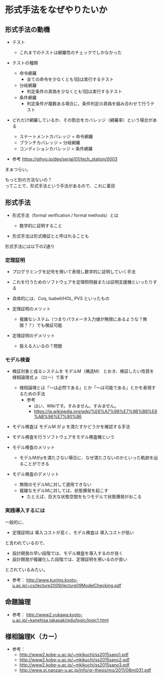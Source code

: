 # 形式手法をなぜやりたいか

## 形式手法の動機

* テスト
  * これまでのテストは網羅性のチェックでしかなかった

* テストの種類
  * 命令網羅
    * 全ての命令を少なくとも1回は実行するテスト
  * 分岐網羅
    * 判定条件の真偽を少なくとも1回は実行するテスト
  * 条件網羅
    * 判定条件が複数ある場合に、条件判定の真偽を組み合わせて行うテスト

* どれだけ網羅しているか、その割合をカバレッジ（網羅率）という場合がある
  * ステートメントカバレッジ = 命令網羅
  * ブランチカバレッジ = 分岐網羅
  * コンディションカバレッジ = 条件網羅

* 参考
https://gihyo.jp/dev/serial/01/tech_station/0003


まぁつらい。

もっと別の方法ないの？  
ってことで、形式手法という手法があるので、これに着目

## 形式手法

* 形式手法（formal verification / formal methods）とは
  * 数学的に証明すること

* 形式手法は形式検証とと呼ばれることも


形式手法には以下の2通り

### 定理証明
* プログラミングを記号を用いて表現し数学的に証明していく手法
* これを行うためのソフトウェアを定理照明器または証明支援機といったりする
* 具体的には、Coq, Isabell/HOL, PVS といったもの

* 定理証明のメリット
  * 複雑なシステム（つまりパラメータ入力値が無限にあるような？無限？？）でも検証可能

* 定理証明のデメリット
  * 扱える人いるの？問題

### モデル検査
* 検証対象と成るシステムを モデルM（構造M） とおき、検証したい性質を 様相論理式 ρ （ロー）で表す
  * 様相論理とは「〜は必然である」とか「〜は可能である」とかを表現するための手法
    * 参考
      * はい、Wikiです。すみません。すみません。
      *  https://ja.wikipedia.org/wiki/%E6%A7%98%E7%9B%B8%E8%AB%96%E7%90%86 
* モデル検査は モデルM が ρ を満たすかどうかを確認する手法
* モデル検査を行うソフトウェアをモデル検査機という

* モデル検査のメリット
  * モデルMがρを満たさない場合に、なぜ満たさないのかといった軌跡を辿ることができる

* モデル検査のデメリット
  * 無限のモデルMに対して適用できない
  * 複雑なモデルMに対しては、状態爆発を起こす
    * たとえば、巨大な状態空間をもつモデルで状態爆発がおこる


### 実践導入するには

一般的に、

* 定理証明は 導入コストが高く、モデル検査は 導入コストが低い

と言われているので、

* 設計開発の早い段階では、モデル検査を導入するのが良く
* 設計開発が複雑化した段階では、定理証明を用いるのが良い

とされているみたい。

* 参考： http://www.kurims.kyoto-u.ac.jp/~cs/lecture2009/lecture09ModelChecking.pdf

## 命題論理

* 参考： http://www2.yukawa.kyoto-u.ac.jp/~kanehisa.takasaki/edu/logic/logic1.html

## 様相論理К（カー）

* 参考： 
  * http://www2.kobe-u.ac.jp/~mkikuchi/ss2015sano1.pdf
  * http://www2.kobe-u.ac.jp/~mkikuchi/ss2015sano2.pdf
  * http://www2.kobe-u.ac.jp/~mkikuchi/ss2015sano3.pdf
  * http://www.st.nanzan-u.ac.jp/info/gr-thesis/ms/2011/08mi031.pdf
